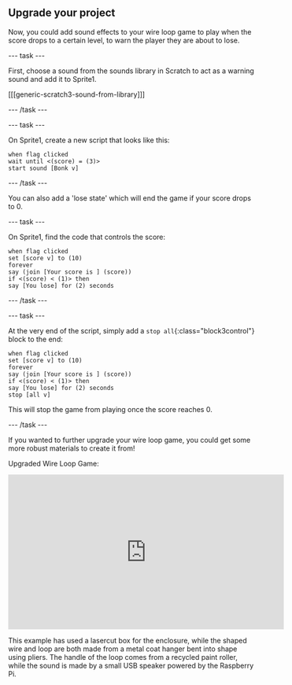 ## Upgrade your project

Now, you could add sound effects to your wire loop game to play when the score drops to a certain level, to warn the player they are about to lose. 

--- task ---

First, choose a sound from the sounds library in Scratch to act as a warning sound and add it to Sprite1.

[[[generic-scratch3-sound-from-library]]]

--- /task ---

--- task ---

On Sprite1, create a new script that looks like this:

```blocks3
when flag clicked
wait until <(score) = (3)>
start sound [Bonk v]
```

--- /task ---

You can also add a 'lose state' which will end the game if your score drops to 0.

--- task ---

On Sprite1, find the code that controls the score:

```blocks3
when flag clicked
set [score v] to (10)
forever
say (join [Your score is ] (score))
if <(score) < (1)> then
say [You lose] for (2) seconds
```

--- /task ---

--- task ---


At the very end of the script, simply add a `stop all`{:class="block3control"} block to the end:

```blocks3
when flag clicked
set [score v] to (10)
forever
say (join [Your score is ] (score))
if <(score) < (1)> then
say [You lose] for (2) seconds
stop [all v]
```

This will stop the game from playing once the score reaches 0.

--- /task ---

If you wanted to further upgrade your wire loop game, you could get some more robust materials to create it from!

Upgraded Wire Loop Game:
<iframe width="560" height="315" src="https://www.youtube.com/embed/IAaq89YkdzE" title="YouTube video player" frameborder="0" allow="accelerometer; autoplay; clipboard-write; encrypted-media; gyroscope; picture-in-picture" allowfullscreen></iframe>

This example has used a lasercut box for the enclosure, while the shaped wire and loop are both made from a metal coat hanger bent into shape using pliers. The handle of the loop comes from a recycled paint roller, while the sound is made by a small USB speaker powered by the Raspberry Pi.